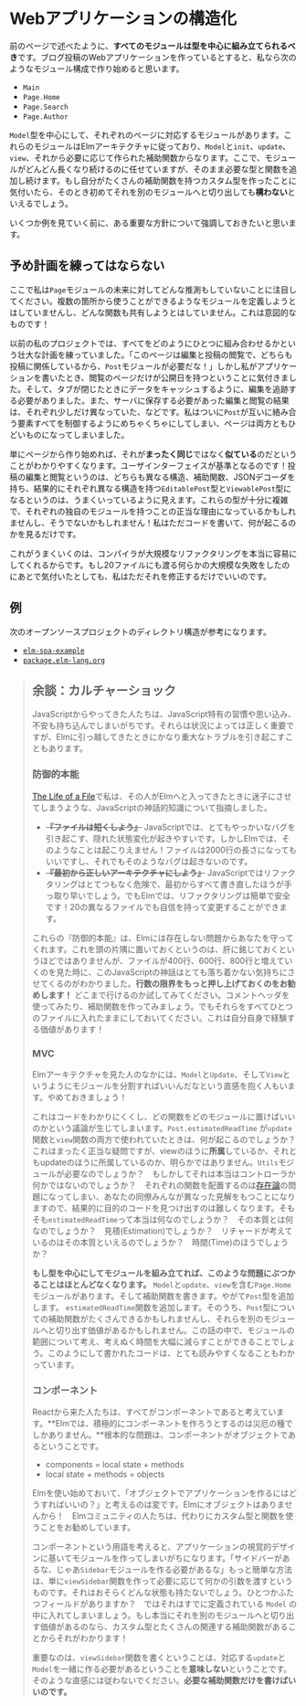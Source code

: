 <!-- # Structuring Web Apps -->

# Webアプリケーションの構造化

<!-- Like I was saying on the previous page, **all modules should be built around a central type.** So if I was making a web app for blog posts, I would start with modules like this: -->

前のページで述べたように、**すべてのモジュールは型を中心に組み立てられるべき**です。ブログ投稿のWebアプリケーションを作っているとすると、私なら次のようなモジュール構成で作り始めると思います。

- `Main`
- `Page.Home`
- `Page.Search`
- `Page.Author`

<!-- I would have a module for each page, centered around the `Model` type. Those modules follow The Elm Architecture with the typical `Model`, `init`, `update`, `view`, and whatever helper functions you need. From there, I would just keep growing those modules longer and longer. Keep adding the types and functions you need. If I ever notice that I created a custom type with a couple helper functions, I _might_ move that out into its own module. -->

`Model`型を中心にして、それぞれのページに対応するモジュールがあります。これらのモジュールはElmアーキテクチャに従っており、`Model`と`init`、`update`、`view`、それから必要に応じて作られた補助関数からなります。ここで、モジュールがどんどん長くなり続けるのに任せていますが、そのまま必要な型と関数を追加し続けます。もし自分がたくさんの補助関数を持つカスタム型を作ったことに気付いたら、そのとき初めてそれを別のモジュールへと切り出しても**構わない**といえるでしょう。

<!-- Before we see some examples, I want to emphasize an important strategy. -->

いくつか例を見ていく前に、ある重要な方針について強調しておきたいと思います。

<!-- ## Do Not Plan Ahead -->

## 予め計画を練ってはならない

<!-- Notice that my `Page` modules do not make any guesses about the future. I do not try to define modules that can be used in multiple places. I do not try to share any functions. This is on purpose! -->

ここで私は`Page`モジュールの未来に対してどんな推測もしていないことに注目してください。複数の箇所から使うことができるようなモジュールを定義しようとはしていませんし、どんな関数も共有しようとはしていません。これは意図的なものです！

<!-- Early in my projects, I always have these grand schemes of how everything will fit together. “The pages for editing and viewing posts both care about posts, so I will have a `Post` module!” But as I write my application, I find that only the viewing page should have a publication date. And I actually need to track editing differently to cache data when tabs are closed. And they actually need to be stored a bit differently on servers as a result. Etc. I end up turning `Post` into a big mess to handle all these competing concerns, and it ends up being worse for both pages. -->

以前の私のプロジェクトでは、すべてをどのようにひとつに組み合わせるかという壮大な計画を練っていました。「このページは編集と投稿の閲覧で、どちらも投稿に関係しているから、`Post`モジュールが必要だな！」しかし私がアプリケーションを書いたとき、閲覧のページだけが公開日を持つということに気付きました。そして、タブが閉じたときにデータをキャッシュするように、編集を追跡する必要がありました。また、サーバに保存する必要があった編集と閲覧の結果は、それぞれ少しだけ異なっていた、などです。私はついに`Post`が互いに絡み合う要素すべてを制御するようにめちゃくちゃにしてしまい、ページは両方ともひどいものになってしまいました。

<!-- By just starting with pages, it becomes much easier to see when things are **similar**, but not **the same**. The norm in user interfaces! So with editing and viewing posts, it seems plausible that we could end up with an `EditablePost` type and a `ViewablePost` type, each with different structure, helper functions, and JSON decoders. Maybe those types are complex enough to warrant their own module. Maybe not! I would just write the code and see what happens. -->

単にページから作り始めれば、それが**まったく同じ**ではなく**似ている**のだということがわかりやすくなります。ユーザインターフェイスが基準となるのです！投稿の編集と閲覧というのは、どちらも異なる構造、補助関数、JSONデコーダを持ち、結果的にそれぞれ異なる構造を持つ`EditablePost`型と`ViewablePost`型になるというのは、うまくいっているように見えます。これらの型が十分に複雑で、それぞれの独自のモジュールを持つことの正当な理由になっているかもしれませんし、そうでないかもしれません！私はただコードを書いて、何が起こるのかを見るだけです。

<!-- This works because the compiler makes it really easy to do huge refactors. If I realize I got something majorly wrong across 20 files, I just fix it. -->

これがうまくいくのは、コンパイラが大規模なリファクタリングを本当に容易にしてくれるからです。もし20ファイルにも渡る何らかの大規模な失敗をしたのにあとで気付いたとしても、私はただそれを修正するだけでいいのです。

<!-- ## Examples -->

## 例

<!-- You can see examples of this structure in the following open-source projects: -->

次のオープンソースプロジェクトのディレクトリ構造が参考になります。

- [`elm-spa-example`](https://github.com/rtfeldman/elm-spa-example)
- [`package.elm-lang.org`](https://github.com/elm/package.elm-lang.org)

<!--

> ## Aside: Culture Shock
>
> Folks coming from JavaScript tend to bring habits, expectations, and anxieties that are specific to JavaScript. They are legitimately important in that context, but they can cause some pretty severe troubles when when transferred to Elm.
>
>
> ### Defensive Instincts
>
> In [The Life of a File](https://youtu.be/XpDsk374LDE) I point out some JavaScript Folk Knowledge that leads you astray in Elm:
>
> - ~~**“Prefer shorter files.”**~~ In JavaScript, the longer your file is, the more likely you have some sneaky mutation that will cause a really difficult bug. But in Elm, that is not possible! Your file can be 2000 lines long and that still cannot happen.
> - ~~**“Get architecture right from the beginning.”**~~ In JavaScript, refactoring is extremely risky. In many cases, it is cheaper just to rewrite it from scratch. But in Elm, refactoring is cheap and reliable! You can make changes in 20 different files with confidence.
>
> These defensive instincts are protecting you from problems that do not exist in Elm. Knowing this in your mind is different than knowing it in your gut though, and I have observed that JS folks often feel deeply uncomfortable when they see files pass the 400 or 600 or 800 line mark. **So I encourage you to push your limit on number of lines!** See how far you can go. Try using comment headers, try making helper functions, but keep it all in one file. Having this experience yourself is extremely valuable!
>
>
> ### MVC
>
> Some folks see The Elm Architecture and have the intuition to divide their code into separate modules for `Model`, `Update`, and `View`. Do not do this!
>
> It leads to unclear and debatable boundaries. What happens when `Post.estimatedReadTime` is used in both the `update` and `view` functions? Totally reasonable, but it does not clearly _belong_ to one or the other. Maybe you need a `Utils` module? Maybe it actually is a controller kind of thing? The resulting code tends to be hard to navigate because placing each function is now an [ontological](https://en.wikipedia.org/wiki/Ontology) question, and all of your colleagues have different theories. What is an `estimatedReadTime` really? What is its essence? Estimation? What would Richard think is its essence? Time?
>
> **If you build each module around a type, you rarely run into these kinds of questions.** You have a `Page.Home` module that contains your `Model`, `update`, and `view`. You write helper functions. You add a `Post` type eventually. You add an `estimatedReadTime` function. Maybe someday there are a bunch of helpers about that `Post` type, and maybe it is worth splitting into its own module. With this convention, you end up spending a lot less time considering and reconsidering module boundaries. I find that the code also comes out much clearer.
>
>
> ### Components
>
> Folks coming from React expect everything to be components. **Actively trying to make components is a recipe for disaster in Elm.** The root issue is that components are objects:
>
> - components = local state + methods
> - local state + methods = objects
>
> It would be odd to start using Elm and wonder "how do I structure my application with objects?" There are no objects in Elm! Folks in the community would recommend using custom types and functions instead.
>
> Thinking in terms of components encourages you create modules based on the visual design of your application. “There is a sidebar, so I need a `Sidebar` module.” It would be way easier to just make a `viewSidebar` function and pass it whatever arguments it needs. It probably does not even have any state. Maybe one or two fields? Just put it in the `Model` you already have. If it really is worth splitting out into its own module, you will know because you will have a custom type with a bunch of relevant helper functions!
>
> Point is, writing a `viewSidebar` function **does not** mean you need to create a corresponding `update` and `Model` to go with it. Resist this instinct. **Just write the helper functions you need.**
-->

> ## 余談：カルチャーショック
>
> JavaScriptからやってきた人たちは、JavaScript特有の習慣や思い込み、不安も持ち込んでしまいがちです。それらは状況によっては正しく重要ですが、Elmに引っ越してきたときにかなり重大なトラブルを引き起こすこともあります。
>
> ### 防御的本能
>
> [The Life of a File](https://youtu.be/XpDsk374LDE)で私は、その人がElmへと入ってきたときに迷子にさせてしまうような、JavaScriptの神話的知識について指摘しました。
>
> - ~~**『ファイルは短くしよう』**~~ JavaScriptでは、とてもやっかいなバグを引き起こす、隠れた状態変化が起きやすいです。しかしElmでは、そのようなことは起こりえません！ファイルは2000行の長さになってもいいですし、それでもそのようなバグは起きないのです。
> - ~~**『最初から正しいアーキテクチャにしよう』**~~ JavaScriptではリファクタリングはとてつもなく危険で、最初からすべて書き直したほうが手っ取り早いでしょう。でもElmでは、リファクタリングは簡単で安全です！20の異なるファイルでも自信を持って変更することができます。
> 
> これらの『防御的本能』は、Elmには存在しない問題からあなたを守ってくれます。これを頭の片隅に置いておくというのは、肝に銘じておくというほどではありませんが、ファイルが400行、600行、800行と増えていくのを見た時に、このJavaScriptの神話はとても落ち着かない気持ちにさせてくるのがわかりました。**行数の限界をもっと押し上げておくのをお勧めします！** どこまで行けるのか試してみてください。コメントヘッダを使ってみたり、補助関数を作ってみましょう。でもそれらをすべてひとつのファイルに入れたままにしておいてください。これは自分自身で経験する価値があります！
>
> ### MVC
>
> Elmアーキテクチャを見た人のなかには、`Model`と`Update`、そして`View`というようにモジュールを分割すればいいんだなという直感を抱く人もいます。やめておきましょう！
>
> これはコードをわかりにくくし、どの関数をどのモジュールに置けばいいのかという議論が生じてしまいます。`Post.estimatedReadTime` が`update`関数と`view`関数の両方で使われていたときは、何が起こるのでしょうか？これはまったく正当な疑問ですが、viewのほうに**所属**しているか、それともupdateのほうに所属しているのか、明らかではありません。`Utils`モジュールが必要なのでしょうか？　もしかしてそれは本当はコントローラか何かではないのでしょうか？　それぞれの関数を配置するのは[存在論](https://ja.wikipedia.org/wiki/%E5%AD%98%E5%9C%A8%E8%AB%96)の問題になってしまい、あなたの同僚みんなが異なった見解をもつことになりますので、結果的に目的のコードを見つけ出すのは難しくなります。そもそも`estimatedReadTime`って本当は何なのでしょうか？　その本質とは何なのでしょうか？　見積(Estimation)でしょうか？　リチャードが考えているのはその本質といえるのでしょうか？　時間(Time)のほうでしょうか？
> 
> **もし型を中心にしてモジュールを組み立てれば、このような問題にぶつかることはほとんどなくなります。**  `Model`と`update`、`view`を含む`Page.Home`モジュールがあります。そして補助関数を書きます。やがて`Post`型を追加します。 `estimatedReadTime`関数を追加します。そのうち、`Post`型についての補助関数がたくさんできるかもしれませんし、それらを別のモジュールへと切り出す価値があるかもしれません。この話の中で、モジュールの範囲について考え、考えぬく時間を大幅に減らすことができることでしょう。このようにして書かれたコードは、とても読みやすくなることもわかっています。
>
> ### コンポーネント
>
> Reactから来た人たちは、すべてがコンポーネントであると考えています。**Elmでは、積極的にコンポーネントを作ろうとするのは災厄の種でしかありません。**根本的な問題は、コンポーネントがオブジェクトであるということです。
>
> - components = local state + methods
> - local state + methods = objects
>
> Elmを使い始めておいて、「オブジェクトでアプリケーションを作るにはどうすればいいの？」と考えるのは変です。Elmにオブジェクトはありませんから！　Elmコミュニティの人たちは、代わりにカスタム型と関数を使うことをお勧めしています。
> 
> コンポーネントという用語を考えると、アプリケーションの視覚的デザインに基いてモジュールを作ってしまいがちになります。「サイドバーがあるな、じゃあ`Sidebar`モジュールを作る必要があるな」もっと簡単な方法は、単に`viewSidebar`関数を作って必要に応じて何かの引数を渡すというものです。それはおそらくどんな状態も持たないでしょう。ひとつかふたつフィールドがありますか？　ではそれはすでに定義されている `Model` の中に入れてしまいましょう。もし本当にそれを別のモジュールへと切り出す価値があるのなら、カスタム型とたくさんの関連する補助関数があることからそれがわかります！
>
> 重要なのは、`viewSidebar`関数を書くということは、対応する`update`と`Model`を一緒に作る必要があるということを**意味しない**ということです。そのような直感には従わないでください。**必要な補助関数だけを書けばいいのです。**
